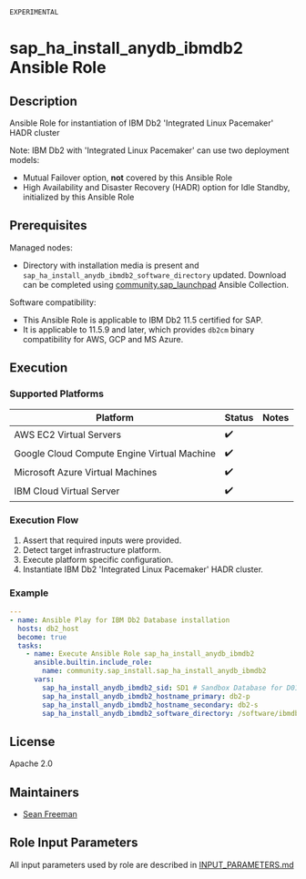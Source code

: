 `EXPERIMENTAL`
<!-- BEGIN Title -->
# sap_ha_install_anydb_ibmdb2 Ansible Role
<!-- END Title -->

## Description
<!-- BEGIN Description -->
Ansible Role for instantiation of IBM Db2 'Integrated Linux Pacemaker' HADR cluster

Note: IBM Db2 with 'Integrated Linux Pacemaker' can use two deployment models:
- Mutual Failover option, **not** covered by this Ansible Role
- High Availability and Disaster Recovery (HADR) option for Idle Standby, initialized by this Ansible Role
<!-- END Description -->

<!-- BEGIN Dependencies -->
<!-- END Dependencies -->

<!-- BEGIN Prerequisites -->
## Prerequisites
Managed nodes:
- Directory with installation media is present and `sap_ha_install_anydb_ibmdb2_software_directory` updated. Download can be completed using [community.sap_launchpad](https://github.com/sap-linuxlab/community.sap_launchpad) Ansible Collection.

Software compatibility:
- This Ansible Role is applicable to IBM Db2 11.5 certified for SAP.
- It is applicable to 11.5.9 and later, which provides `db2cm` binary compatibility for AWS, GCP and MS Azure.
<!-- END Prerequisites -->

## Execution
<!-- BEGIN Execution -->
### Supported Platforms
| Platform | Status | Notes |
| -------- | --------- | --------- |
| AWS EC2 Virtual Servers | :heavy_check_mark: | |
| Google Cloud Compute Engine Virtual Machine | :heavy_check_mark: | |
| Microsoft Azure Virtual Machines | :heavy_check_mark: | |
| IBM Cloud Virtual Server | :heavy_check_mark: | |
<!-- END Execution -->

<!-- BEGIN Execution Recommended -->
<!-- END Execution Recommended -->

### Execution Flow
<!-- BEGIN Execution Flow -->
1. Assert that required inputs were provided.
2. Detect target infrastructure platform.
3. Execute platform specific configuration.
4. Instantiate IBM Db2 'Integrated Linux Pacemaker' HADR cluster.
<!-- END Execution Flow -->

### Example
<!-- BEGIN Execution Example -->
```yaml
---
- name: Ansible Play for IBM Db2 Database installation
  hosts: db2_host
  become: true
  tasks:
    - name: Execute Ansible Role sap_ha_install_anydb_ibmdb2
      ansible.builtin.include_role:
        name: community.sap_install.sap_ha_install_anydb_ibmdb2
      vars:
        sap_ha_install_anydb_ibmdb2_sid: SD1 # Sandbox Database for D01 SAP System
        sap_ha_install_anydb_ibmdb2_hostname_primary: db2-p
        sap_ha_install_anydb_ibmdb2_hostname_secondary: db2-s
        sap_ha_install_anydb_ibmdb2_software_directory: /software/ibmdb2_extracted
```
<!-- END Execution Example -->

<!-- BEGIN Role Tags -->
<!-- END Role Tags -->

<!-- BEGIN Further Information -->
<!-- END Further Information -->

## License
<!-- BEGIN License -->
Apache 2.0
<!-- END License -->

## Maintainers
<!-- BEGIN Maintainers -->
- [Sean Freeman](https://github.com/sean-freeman)
<!-- END Maintainers -->

## Role Input Parameters
All input parameters used by role are described in [INPUT_PARAMETERS.md](https://github.com/sap-linuxlab/community.sap_install/blob/main/roles/sap_ha_install_anydb_ibmdb2/INPUT_PARAMETERS.md)
